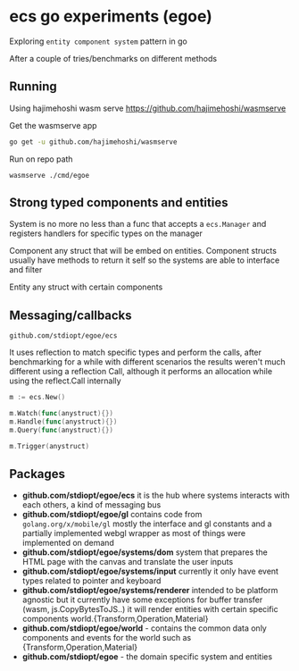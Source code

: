 # ecs go experiments (egoe)

Exploring `entity component system` pattern in go

After a couple of tries/benchmarks on different methods

## Running

Using hajimehoshi wasm serve https://github.com/hajimehoshi/wasmserve

Get the wasmserve app

```bash
go get -u github.com/hajimehoshi/wasmserve
```

Run on repo path

```
wasmserve ./cmd/egoe
```

## Strong typed components and entities

System is no more no less than a func that accepts a `ecs.Manager` and
registers handlers for specific types on the manager

Component any struct that will be embed on entities. Component structs usually
have methods to return it self so the systems are able to interface and filter

Entity any struct with certain components

## Messaging/callbacks

`github.com/stdiopt/egoe/ecs`

It uses reflection to match specific types and perform the calls,
after benchmarking for a while with different scenarios the results weren't
much different using a reflection Call, although it performs an allocation while
using the reflect.Call internally

```go
m := ecs.New()

m.Watch(func(anystruct){})
m.Handle(func(anystruct){})
m.Query(func(anystruct){})

m.Trigger(anystruct)
```

## Packages

- **github.com/stdiopt/egoe/ecs** it is the hub where systems interacts with each
  others, a kind of messaging bus
- **github.com/stdiopt/egoe/gl** contains code from `golang.org/x/mobile/gl` mostly
  the interface and gl constants and a partially implemented webgl wrapper as
  most of things were implemented on demand
- **github.com/stdiopt/egoe/systems/dom** system that prepares the HTML page with the
  canvas and translate the user inputs
- **github.com/stdiopt/egoe/systems/input** currently it only have event types
  related to pointer and keyboard
- **github.com/stdiopt/egoe/systems/renderer** intended to be platform agnostic but
  it currently have some exceptions for buffer transfer (wasm,
  js.CopyBytesToJS..) it will render entities with certain specific components
  world.{Transform,Operation,Material}
- **github.com/stdiopt/egoe/world** - contains the common data only components and
  events for the world such as {Transform,Operation,Material}
- **github.com/stdiopt/egoe** - the domain specific system and entities
